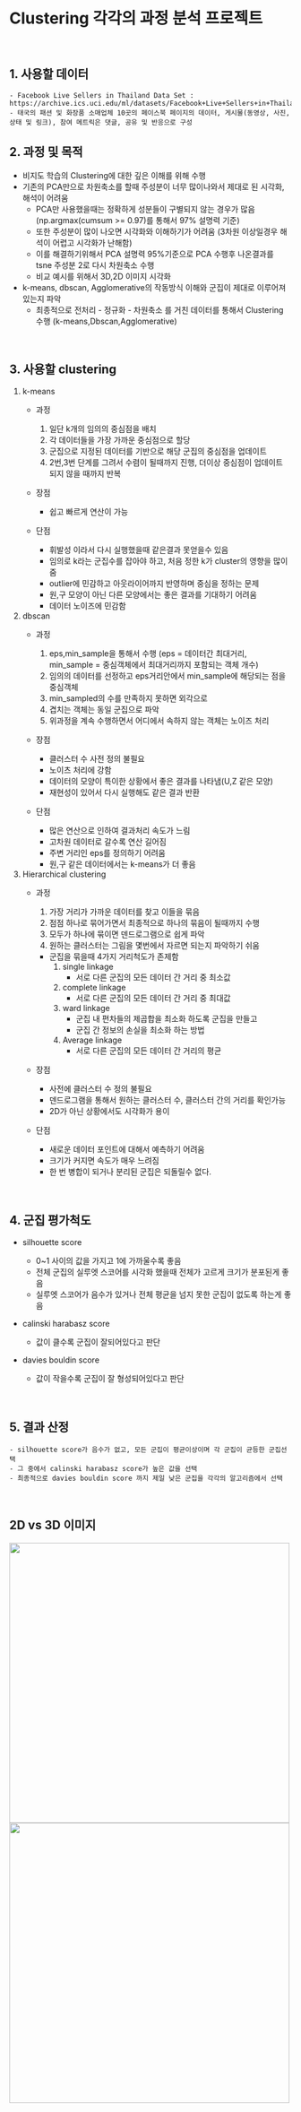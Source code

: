 # Clustering 각각의 과정 분석 프로젝트

&nbsp;

## 1. 사용할 데이터
    - Facebook Live Sellers in Thailand Data Set : https://archive.ics.uci.edu/ml/datasets/Facebook+Live+Sellers+in+Thailand#
    - 태국의 패션 및 화장품 소매업체 10곳의 페이스북 페이지의 데이터, 게시물(동영상, 사진, 상태 및 링크), 참여 메트릭은 댓글, 공유 및 반응으로 구성
   

## 2. 과정 및 목적
 - 비지도 학습의 Clustering에 대한 깊은 이해를 위해 수행 
 - 기존의 PCA만으로 차원축소를 할때 주성분이 너무 많이나와서 제대로 된 시각화, 해석이 어려움
     - PCA만 사용했을때는 정확하게 성분들이 구별되지 않는 경우가 많음 (np.argmax(cumsum >= 0.97)를 통해서 97% 설명력 기준)
     - 또한 주성분이 많이 나오면 시각화와 이해하기가 어려움 (3차원 이상일경우 해석이 어렵고 시각화가 난해함)
     - 이를 해결하기위해서 PCA 설명력 95%기준으로 PCA 수행후 나온결과를 tsne 주성분 2로 다시 차원축소 수행
     - 비교 예시를 위해서 3D,2D 이미지 시각화
 - k-means, dbscan, Agglomerative의 작동방식 이해와 군집이 제대로 이루어져 있는지 파악
     - 최종적으로 전처리 - 정규화 - 차원축소 를 거친 데이터를 통해서 Clustering 수행 (k-means,Dbscan,Agglomerative)
 
&nbsp;

## 3. 사용할 clustering 

 1. k-means
    - 과정
        1. 일단 k개의 임의의 중심점을 배치
        2. 각 데이터들을 가장 가까운 중심점으로 할당
        3. 군집으로 지정된 데이터를 기반으로 해당 군집의 중심점을 업데이트
        4. 2번,3번 단계를 그려서 수렴이 될때까지 진행, 더이상 중심점이 업데이트 되지 않을 때까지 반복
        
    - 장점
        - 쉽고 빠르게 연산이 가능
    - 단점
        - 휘발성 이라서 다시 실행했을때 같은결과 못얻을수 있음
        - 임의로 k라는 군집수를 잡아야 하고, 처음 정한 k가 cluster의 영향을 많이줌
        - outlier에 민감하고 아웃라이어까지 반영하며 중심을 정하는 문제
        - 원,구 모양이 아닌 다른 모양에서는 좋은 결과를 기대하기 어려움
        - 데이터 노이즈에 민감함
  &nbsp;
  2. dbscan
     - 과정
         1. eps,min_sample을 통해서 수행 (eps = 데이터간 최대거리, min_sample = 중심객체에서 최대거리까지 포함되는 객체 개수)
         2. 임의의 데이터를 선정하고 eps거리안에서 min_sample에 해당되는 점을 중심객체
         3. min_sampled의 수를 만족하지 못하면 외각으로
         4. 겹치는 객체는 동일 군집으로 파악
         5. 위과정을 계속 수행하면서 어디에서 속하지 않는 객체는 노이즈 처리
         
     - 장점
         - 클러스터 수 사전 정의 불필요
         - 노이츠 처리에 강함
         - 데이터의 모양이 특이한 상황에서 좋은 결과를 나타냄(U,Z 같은 모양)
         - 재현성이 있어서 다시 실행해도 같은 결과 반환
         
     - 단점
         - 많은 연산으로 인하여 결과처리 속도가 느림
         - 고차원 데이터로 갈수록 연산 길어짐
         - 주변 거리인 eps를 정의하기 어려움
         - 원,구 같은 데이터에서는 k-means가 더 좋음
   &nbsp; 
   3. Hierarchical clustering
      - 과정
          1. 가장 거리가 가까운 데이터를 찾고 이들을 묶음
          2. 점점 하나로 묶어가면서 최종적으로 하나의 묶음이 될때까지 수행
          3. 모두가 하나에 묶이면 덴드로그램으로 쉽게 파악
          4. 원하는 클러스터는 그림을 몇번에서 자르면 되는지 파악하기 쉬움
          
          - 군집을 묶을때 4가지 거리척도가 존제함
             1. single linkage
                - 서로 다른 군집의 모든 데이터 간 거리 중 최소값
             2. complete linkage
                - 서로 다른 군집의 모든 데이터 간 거리 중 최대값
             3. ward linkage
                - 군집 내 편차들의 제곱합을 최소화 하도록 군집을 만들고
                - 군집 간 정보의 손실을 최소화 하는 방법
             4. Average linkage
                - 서로 다른 군집의 모든 데이터 간 거리의 평균
      - 장점
          - 사전에 클러스터 수 정의 불필요
          - 덴드로그램을 통해서 원하는 클러스터 수, 클러스터 간의 거리를 확인가능
          - 2D가 아닌 상황에서도 시각화가 용이
      - 단점
          - 새로운 데이터 포인트에 대해서 예측하기 어려움
          - 크기가 커지면 속도가 매우 느려짐
          - 한 번 병합이 되거나 분리된 군집은 되돌릴수 없다.


&nbsp;
## 4. 군집 평가척도

 - silhouette score
     - 0~1 사이의 값을 가지고 1에 가까울수록 좋음
     - 전체 군집의 실루엣 스코어를 시각화 했을때 전체가 고르게 크기가 분포된게 좋음
     - 실루엣 스코어가 음수가 있거나 전체 평균을 넘지 못한 군집이 없도록 하는게 좋음

 - calinski harabasz score
     - 값이 클수록 군집이 잘되어있다고 판단
     
 - davies bouldin score
     - 값이 작을수록 군집이 잘 형성되어있다고 판단
     
     
&nbsp;
## 5. 결과 산정
    - silhouette score가 음수가 없고, 모든 군집이 평균이상이며 각 군집이 균등한 군집선택
    - 그 중에서 calinski harabasz score가 높은 값을 선택
    - 최종적으로 davies bouldin score 까지 제일 낮은 군집을 각각의 알고리즘에서 선택

    
&nbsp;
## 2D vs 3D 이미지


<img src='http://drive.google.com/uc?export=view&id=18jCJtVeybybFd3eNkOVm2UatzVbAg1UJ' width="500">
<img src='http://drive.google.com/uc?export=view&id=13A3VT-ZW18Al5fgXpSn5kNkCVJoWaHg_' width="500">
